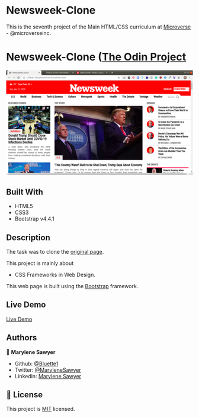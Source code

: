 # Newsweek-Clone

This is the seventh project of the Main HTML/CSS curriculum at [Microverse](https:www.microverse.org/) - @microverseinc.

# Newsweek-Clone ([The Odin Project](https://www.theodinproject.com/courses/html5-and-css3/lessons/using-bootstrap)


![demopage](./images/screenshot.png)

## Built With

- HTML5 
- CSS3
- Bootstrap v4.4.1 


## Description

The task was to clone the [original page](https://www.newsweek.com/).

This project is mainly about

-  CSS Frameworks in Web Design.

This web page is built using the [Bootstrap](https://getbootstrap.com/docs/4.4/getting-started/introduction/) framework.

## Live Demo

[Live Demo](https://rawcdn.githack.com/Bluette1/Newsweek-Clone/5b695aa7fb9c860a74c28ce3187e3c331c57a285/index.html)

## Authors

👤 **Marylene Sawyer**
- Github: [@Bluette1](https://github.com/Bluette1)
- Twitter: [@MaryleneSawyer](https://twitter.com/MaryleneSawyer)
- Linkedin: [Marylene Sawyer](https://www.linkedin.com/in/marylene-sawyer-b4ba1295/)

## 📝 License

This project is [MIT](https://opensource.org/licenses/MIT) licensed.